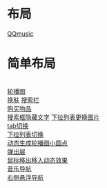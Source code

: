 <h1>布局</h1>
<a href="http://htmlpreview.github.io/?https://github.com/firencefido/-/blob/master/QQMusic/index.html">QQmusic</a>
<h1>简单布局</h1><br>
<a href="http://htmlpreview.github.io/?https://github.com/firencefido/-/blob/master/simple/01%E8%B6%85%E7%BA%A7%E7%AE%80%E5%8D%95%E8%BD%AE%E6%92%AD%E5%9B%BE/index.html">轮播图</a><br>
<a href="http://htmlpreview.github.io/?https://github.com/firencefido/-/blob/master/simple/02%E7%99%BE%E5%BA%A6%E7%AE%80%E5%8D%95%E6%8D%A2%E8%82%A4/index.html">换肤</a>
<a href="https://github.com/firencefido/-/blob/master/simple/04%E4%BB%BF%E6%B7%98%E5%AE%9D%E6%90%9C%E7%B4%A2%E6%A1%86/index.html">搜索栏</a><br>
<a href="http://htmlpreview.github.io/?https://github.com/firencefido/-/blob/master/simple/04%E6%B7%98%E5%AE%9D%E8%B4%AD%E4%B9%B0%E9%A1%B5%E5%95%86%E5%93%81/index.html">购买物品</a><br>
<a href="https://github.com/firencefido/-/blob/master/simple/05%E4%BB%BF%E4%BA%AC%E4%B8%9C%E7%82%B9%E5%87%BB%E6%90%9C%E7%B4%A2%E6%A1%86%E9%9A%90%E8%97%8F%E6%96%87%E5%AD%97/index.html">搜索框隐藏文字</a>
<a href="http://htmlpreview.github.io/?https://github.com/firencefido/-/blob/master/simple/07%E4%B8%8B%E6%8B%89%E5%88%97%E8%A1%A8%E6%8D%A2%E8%82%A4/index.html">下拉列表更换图片</a><br>
<a href="http://htmlpreview.github.io/?https://github.com/firencefido/-/blob/master/simple/08tab/index1.html">tab切换</a><br>
<a href="http://htmlpreview.github.io/?https://github.com/firencefido/-/blob/master/simple/09%E6%98%9F%E5%BA%A7%E8%BF%90%E5%8A%BF/index.html">下拉列表切换</a><br>
<a href="http://htmlpreview.github.io/?https://github.com/firencefido/-/blob/master/simple/10%E5%8A%A8%E6%80%81%E7%94%9F%E6%88%90%E8%BD%AE%E6%92%AD%E5%9B%BE%E5%B0%8F%E5%9C%86%E7%82%B9/index.html">动态生成轮播图小圆点</a><br>
<a href="https://github.com/firencefido/-/blob/master/simple/11%E5%BC%B9%E5%87%BA%E5%B1%82/index.html">弹出层</a><br>
<a href="http://htmlpreview.github.io/?https://github.com/firencefido/-/blob/master/simple/12%E9%BC%A0%E6%A0%87%E7%A7%BB%E5%85%A5%E7%A7%BB%E5%87%BA%E6%94%B9%E5%8F%98%E5%9B%BE%E7%89%87%E9%80%8F%E6%98%8E%E5%BA%A6/index.html">鼠标移出移入动态效果</a><br>
<a href="http://htmlpreview.github.io/?https://github.com/firencefido/-/blob/master/simple/16%E9%9F%B3%E4%B9%90%E5%AF%BC%E8%88%AA/index.html">音乐导航</a><br>
<a href="http://htmlpreview.github.io/?https://github.com/firencefido/-/blob/master/simple/17%E5%8F%B3%E4%BE%A7%E6%82%AC%E6%B5%AE%E5%AF%BC%E8%88%AA%E8%8F%9C%E5%8D%95/index.html">右侧悬浮导航</a><br>
